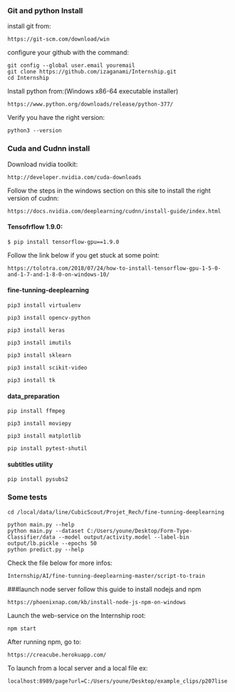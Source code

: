 

### Git and python Install

install git from:
``` 
https://git-scm.com/download/win
```
configure your github with the command:
```
git config --global user.email youremail
git clone https://github.com/izaganami/Internship.git
cd Internship
```



Install python from:(Windows x86-64 executable installer)
```
https://www.python.org/downloads/release/python-377/
```
Verify you have the right version:
```
python3 --version
```

### Cuda and Cudnn install
Download nvidia toolkit:
```
http://developer.nvidia.com/cuda-downloads
```

Follow the steps in the windows section on this site to install the right version of cudnn:
```
https://docs.nvidia.com/deeplearning/cudnn/install-guide/index.html
```

#### Tensofrflow 1.9.0:

```
$ pip install tensorflow-gpu==1.9.0 
```

Follow the link below if you get stuck at some point:
```
https://tolotra.com/2018/07/24/how-to-install-tensorflow-gpu-1-5-0-and-1-7-and-1-8-0-on-windows-10/ 
```

#### fine-tunning-deeplearning
```
pip3 install virtualenv 

pip3 install opencv-python

pip3 install keras

pip3 install imutils

pip3 install sklearn

pip3 install scikit-video

pip3 install tk

```
#### data_preparation
```
pip install ffmpeg

pip3 install moviepy

pip3 install matplotlib

pip install pytest-shutil
```
#### subtitles utility
```
pip install pysubs2
```
### Some tests
```
cd /local/data/line/CubicScout/Projet_Rech/fine-tunning-deeplearning
```
```
python main.py --help
python main.py --dataset C:/Users/youne/Desktop/Form-Type-Classifier/data --model output/activity.model --label-bin output/lb.pickle --epochs 50
python predict.py --help
```
Check the file below for more infos:
```
Internship/AI/fine-tunning-deeplearning-master/script-to-train
```

###launch node server
follow this guide to install nodejs and npm
```
https://phoenixnap.com/kb/install-node-js-npm-on-windows
```
Launch the web-service on the Internship root:
```
npm start
```
After running npm, go to:
```
https://creacube.herokuapp.com/
```

To launch from a local server and a local file ex:
```
localhost:8989/page?url=C:/Users/youne/Desktop/example_clips/p207lise
```



